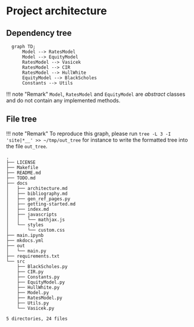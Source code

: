 # Project architecture

## Dependency tree


```mermaid
  graph TD;
      Model --> RatesModel
      Model --> EquityModel
      RatesModel --> Vasicek
      RatesModel --> CIR
      RatesModel --> HullWhite
      EquityModel --> BlackScholes
      Constants --> Utils
```


!!! note "Remark"
    `Model`, `RatesModel` and `EquityModel` are *abstract* classes and do not contain any implemented methods.


## File tree

!!! note "Remark"
    To reproduce this graph, please run `tree -L 3 -I 'site|*__' >> ~/tmp/out_tree` for instance to write the formatted tree into the file `out_tree`.

```
.
├── LICENSE
├── Makefile
├── README.md
├── TODO.md
├── docs
│   ├── architecture.md
│   ├── bibliography.md
│   ├── gen_ref_pages.py
│   ├── getting-started.md
│   ├── index.md
│   ├── javascripts
│   │   └── mathjax.js
│   └── styles
│       └── custom.css
├── main.ipynb
├── mkdocs.yml
├── out
│   └── main.py
├── requirements.txt
└── src
    ├── BlackScholes.py
    ├── CIR.py
    ├── Constants.py
    ├── EquityModel.py
    ├── HullWhite.py
    ├── Model.py
    ├── RatesModel.py
    ├── Utils.py
    └── Vasicek.py

5 directories, 24 files
```